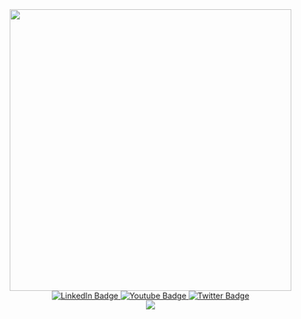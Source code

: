 <div id="header" align="center">
  <img src="https://media.discordapp.net/attachments/798830382002733068/815887372667453470/810399151077457960.gif" width="500"/>
</div>
<div id="badges" align="center">
  <a href="https://youtu.be/dQw4w9WgXcQ">
    <img src="https://img.shields.io/badge/LinkedIn-blue?style=for-the-badge&logo=linkedin&logoColor=white" alt="LinkedIn Badge"/>
  </a>
  <a href="https://youtu.be/dQw4w9WgXcQ">
    <img src="https://img.shields.io/badge/YouTube-red?style=for-the-badge&logo=youtube&logoColor=white" alt="Youtube Badge"/>
  </a>
  <a href="https://youtu.be/dQw4w9WgXcQ">
    <img src="https://img.shields.io/badge/Twitter-blue?style=for-the-badge&logo=twitter&logoColor=white" alt="Twitter Badge"/>
  </a>
</div>
<div align="center">
<img src="https://komarev.com/ghpvc/?username=your-github-username&style=flat-square&color=blue" align="center"/>
